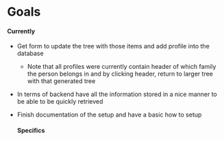 # Goals
#### Currently
* Get form to update the tree with those items and add profile into the database
    * Note that  all profiles were currently contain header of which family the person 
      belongs in and by clicking header, return to larger tree with that generated tree
* In terms of backend have all the information stored in a nice manner to be able to be 
  quickly retrieved
* Finish documentation of the setup and have a basic how to setup

    #### Specifics
    